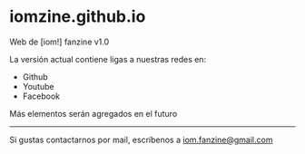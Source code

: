 # iomzine.github.io
Web de [iom!] fanzine v1.0

La versión actual contiene ligas a nuestras redes en:

*   Github
*   Youtube
*   Facebook

Más elementos serán agregados en el futuro

---

Si gustas contactarnos por mail, escríbenos a <iom.fanzine@gmail.com>
